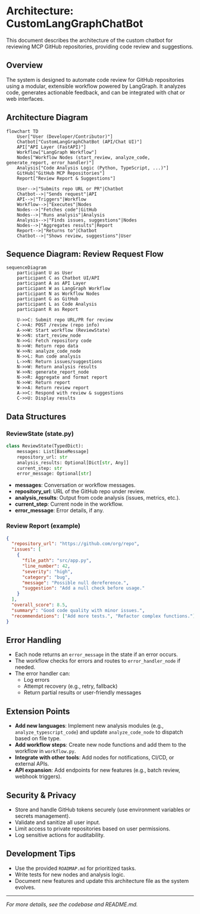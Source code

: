 # Architecture: CustomLangGraphChatBot

This document describes the architecture of the custom chatbot for reviewing MCP GitHub repositories, providing code review and suggestions.

## Overview
The system is designed to automate code review for GitHub repositories using a modular, extensible workflow powered by LangGraph. It analyzes code, generates actionable feedback, and can be integrated with chat or web interfaces.

## Architecture Diagram

```mermaid
flowchart TD
    User["User (Developer/Contributor)"]
    Chatbot["CustomLangGraphChatBot (API/Chat UI)"]
    API["API Layer (FastAPI)"]
    Workflow["LangGraph Workflow"]
    Nodes["Workflow Nodes (start_review, analyze_code, generate_report, error_handler)"]
    Analysis["Code Analysis Logic (Python, TypeScript, ...)"]
    GitHub["GitHub MCP Repositories"]
    Report["Review Report & Suggestions"]

    User-->|"Submits repo URL or PR"|Chatbot
    Chatbot-->|"Sends request"|API
    API-->|"Triggers"|Workflow
    Workflow-->|"Executes"|Nodes
    Nodes-->|"Fetches code"|GitHub
    Nodes-->|"Runs analysis"|Analysis
    Analysis-->|"Finds issues, suggestions"|Nodes
    Nodes-->|"Aggregates results"|Report
    Report-->|"Returns to"|Chatbot
    Chatbot-->|"Shows review, suggestions"|User
```

## Sequence Diagram: Review Request Flow

```mermaid
sequenceDiagram
    participant U as User
    participant C as Chatbot UI/API
    participant A as API Layer
    participant W as LangGraph Workflow
    participant N as Workflow Nodes
    participant G as GitHub
    participant L as Code Analysis
    participant R as Report

    U->>C: Submit repo URL/PR for review
    C->>A: POST /review (repo info)
    A->>W: Start workflow (ReviewState)
    W->>N: start_review_node
    N->>G: Fetch repository code
    N->>W: Return repo data
    W->>N: analyze_code_node
    N->>L: Run code analysis
    L->>N: Return issues/suggestions
    N->>W: Return analysis results
    W->>N: generate_report_node
    N->>R: Aggregate and format report
    N->>W: Return report
    W->>A: Return review report
    A->>C: Respond with review & suggestions
    C->>U: Display results
```

## Data Structures

### ReviewState (state.py)
```python
class ReviewState(TypedDict):
    messages: List[BaseMessage]
    repository_url: str
    analysis_results: Optional[Dict[str, Any]]
    current_step: str
    error_message: Optional[str]
```
- **messages**: Conversation or workflow messages.
- **repository_url**: URL of the GitHub repo under review.
- **analysis_results**: Output from code analysis (issues, metrics, etc.).
- **current_step**: Current node in the workflow.
- **error_message**: Error details, if any.

### Review Report (example)
```json
{
  "repository_url": "https://github.com/org/repo",
  "issues": [
    {
      "file_path": "src/app.py",
      "line_number": 42,
      "severity": "high",
      "category": "bug",
      "message": "Possible null dereference.",
      "suggestion": "Add a null check before usage."
    }
  ],
  "overall_score": 8.5,
  "summary": "Good code quality with minor issues.",
  "recommendations": ["Add more tests.", "Refactor complex functions."]
}
```

## Error Handling
- Each node returns an `error_message` in the state if an error occurs.
- The workflow checks for errors and routes to `error_handler_node` if needed.
- The error handler can:
  - Log errors
  - Attempt recovery (e.g., retry, fallback)
  - Return partial results or user-friendly messages

## Extension Points
- **Add new languages**: Implement new analysis modules (e.g., `analyze_typescript_code`) and update `analyze_code_node` to dispatch based on file type.
- **Add workflow steps**: Create new node functions and add them to the workflow in `workflow.py`.
- **Integrate with other tools**: Add nodes for notifications, CI/CD, or external APIs.
- **API expansion**: Add endpoints for new features (e.g., batch review, webhook triggers).

## Security & Privacy
- Store and handle GitHub tokens securely (use environment variables or secrets management).
- Validate and sanitize all user input.
- Limit access to private repositories based on user permissions.
- Log sensitive actions for auditability.

## Development Tips
- Use the provided `ROADMAP.md` for prioritized tasks.
- Write tests for new nodes and analysis logic.
- Document new features and update this architecture file as the system evolves.

---

*For more details, see the codebase and README.md.* 